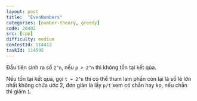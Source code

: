 ```yaml
---
layout: post
title:  "EvenNumbers"
categories: [number-theory, greedy]
code: 20402
src: [cpp]
difficulty: medium
contestId: 114412
taskId: 114595
---
```


Đầu tiên sinh ra số `2^n`, nếu `p > 2^n` thì không tồn tại kết qủa.

Nếu tồn tại kết quả, gọi `t = 2^n` thì có thể tham lam phần còn lại là số lẻ lớn nhất không chứa ước 2, đơn giản là lấy `p/t` xem có chẵn hay ko, nếu chẵn thì giảm `1`.

